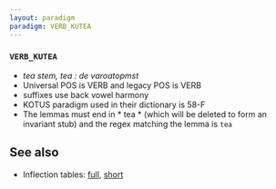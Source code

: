 ```yaml
---
layout: paradigm
paradigm: VERB_KUTEA
---
```

### ` VERB_KUTEA `

* _tea stem, tea : de varoatopmst_
* Universal POS is VERB and legacy POS is VERB
* suffixes use back vowel harmony
* KOTUS paradigm used in their dictionary is 58-F
* The lemmas must end in * tea * (which will be deleted to form an invariant stub) and the regex matching the lemma is ` tea `

## See also

* Inflection tables: [full](gen/K/kutea.html), [short](gen/K/kutea_wikt.html)


